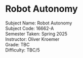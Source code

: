 # Robot Autonomy
Subject Name: Robot Autonomy  
Subject Code: 16662-A  
Semester Taken: Spring 2025  
Instructor: Oliver Kroemer  
Grade: TBC  
Difficulty: TBC/5  
